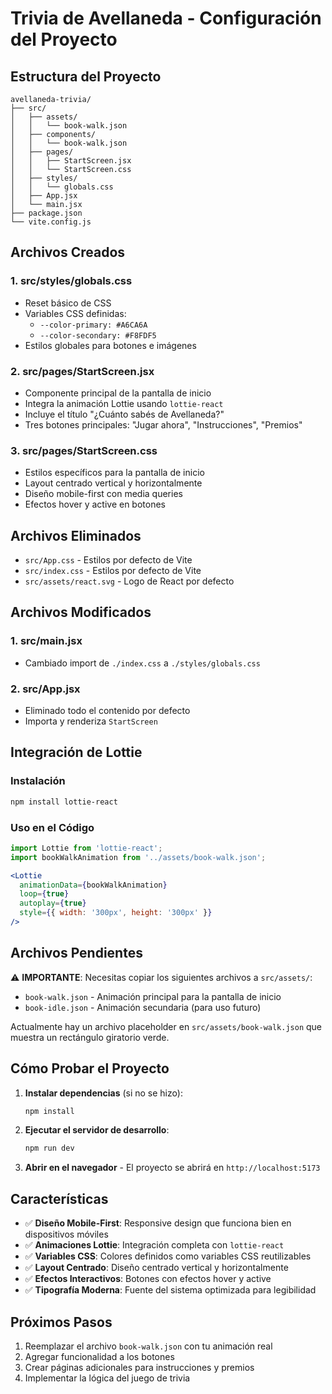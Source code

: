 # Trivia de Avellaneda - Configuración del Proyecto

## Estructura del Proyecto

```
avellaneda-trivia/
├── src/
│   ├── assets/
│   │   └── book-walk.json
│   ├── components/
│   │   └── book-walk.json
│   ├── pages/
│   │   ├── StartScreen.jsx
│   │   └── StartScreen.css
│   ├── styles/
│   │   └── globals.css
│   ├── App.jsx
│   └── main.jsx
├── package.json
└── vite.config.js
```

## Archivos Creados

### 1. **src/styles/globals.css**
- Reset básico de CSS
- Variables CSS definidas:
  - `--color-primary: #A6CA6A`
  - `--color-secondary: #F8FDF5`
- Estilos globales para botones e imágenes

### 2. **src/pages/StartScreen.jsx**
- Componente principal de la pantalla de inicio
- Integra la animación Lottie usando `lottie-react`
- Incluye el título "¿Cuánto sabés de Avellaneda?"
- Tres botones principales: "Jugar ahora", "Instrucciones", "Premios"

### 3. **src/pages/StartScreen.css**
- Estilos específicos para la pantalla de inicio
- Layout centrado vertical y horizontalmente
- Diseño mobile-first con media queries
- Efectos hover y active en botones

## Archivos Eliminados

- `src/App.css` - Estilos por defecto de Vite
- `src/index.css` - Estilos por defecto de Vite
- `src/assets/react.svg` - Logo de React por defecto

## Archivos Modificados

### 1. **src/main.jsx**
- Cambiado import de `./index.css` a `./styles/globals.css`

### 2. **src/App.jsx**
- Eliminado todo el contenido por defecto
- Importa y renderiza `StartScreen`

## Integración de Lottie

### Instalación
```bash
npm install lottie-react
```

### Uso en el Código
```jsx
import Lottie from 'lottie-react';
import bookWalkAnimation from '../assets/book-walk.json';

<Lottie
  animationData={bookWalkAnimation}
  loop={true}
  autoplay={true}
  style={{ width: '300px', height: '300px' }}
/>
```

## Archivos Pendientes

⚠️ **IMPORTANTE**: Necesitas copiar los siguientes archivos a `src/assets/`:
- `book-walk.json` - Animación principal para la pantalla de inicio
- `book-idle.json` - Animación secundaria (para uso futuro)

Actualmente hay un archivo placeholder en `src/assets/book-walk.json` que muestra un rectángulo giratorio verde.

## Cómo Probar el Proyecto

1. **Instalar dependencias** (si no se hizo):
   ```bash
   npm install
   ```

2. **Ejecutar el servidor de desarrollo**:
   ```bash
   npm run dev
   ```

3. **Abrir en el navegador** - El proyecto se abrirá en `http://localhost:5173`

## Características

- ✅ **Diseño Mobile-First**: Responsive design que funciona bien en dispositivos móviles
- ✅ **Animaciones Lottie**: Integración completa con `lottie-react`
- ✅ **Variables CSS**: Colores definidos como variables CSS reutilizables
- ✅ **Layout Centrado**: Diseño centrado vertical y horizontalmente
- ✅ **Efectos Interactivos**: Botones con efectos hover y active
- ✅ **Tipografía Moderna**: Fuente del sistema optimizada para legibilidad

## Próximos Pasos

1. Reemplazar el archivo `book-walk.json` con tu animación real
2. Agregar funcionalidad a los botones
3. Crear páginas adicionales para instrucciones y premios
4. Implementar la lógica del juego de trivia 